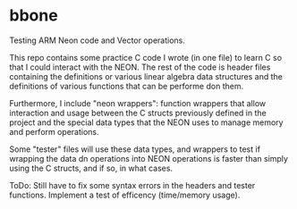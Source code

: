 # bbone
Testing ARM Neon code and Vector operations.

This repo contains some practice C code I wrote (in one file) to learn C so that I could interact with the NEON. The rest of the code is header files containing the definitions or various linear algebra data structures and the definitions of various functions that can be performe don them.

Furthermore, I include "neon wrappers": function wrappers that allow interaction and usage between the C structs previously defined in the project and the special data types that the NEON uses to manage memory and perform operations. 

Some "tester" files will use these data types, and wrappers to test if wrapping the data dn operations into NEON operations is faster than simply using the C structs, and if so, in what cases.

ToDo:
Still have to fix some syntax errors in the headers and tester functions. 
Implement a test of efficency (time/memory usage). 
